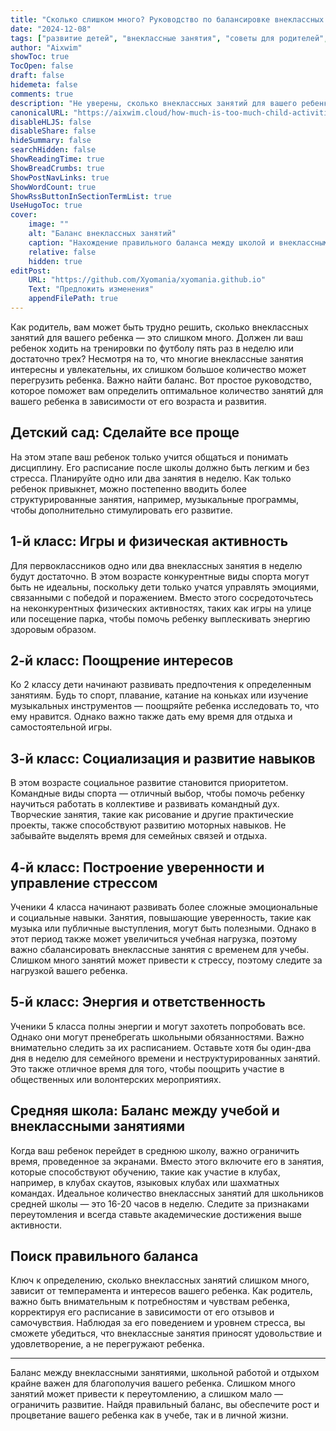 ```yaml
---
title: "Сколько слишком много? Руководство по балансировке внеклассных занятий вашего ребенка"
date: "2024-12-08"
tags: ["развитие детей", "внеклассные занятия", "советы для родителей", "детские занятия", "баланс в школе"]
author: "Aixwim"
showToc: true
TocOpen: false
draft: false
hidemeta: false
comments: true
description: "Не уверены, сколько внеклассных занятий для вашего ребенка — это слишком много? Вот практическое руководство, которое поможет вам найти оптимальный баланс в зависимости от возраста и потребностей вашего ребенка."
canonicalURL: "https://aixwim.cloud/how-much-is-too-much-child-activities"
disableHLJS: false
disableShare: false
hideSummary: false
searchHidden: false
ShowReadingTime: true
ShowBreadCrumbs: true
ShowPostNavLinks: true
ShowWordCount: true
ShowRssButtonInSectionTermList: true
UseHugoToc: true
cover:
    image: ""
    alt: "Баланс внеклассных занятий"
    caption: "Нахождение правильного баланса между школой и внеклассными занятиями"
    relative: false
    hidden: true
editPost:
    URL: "https://github.com/Xyomania/xyomania.github.io"
    Text: "Предложить изменения"
    appendFilePath: true
---
```


Как родитель, вам может быть трудно решить, сколько внеклассных занятий для вашего ребенка — это слишком много. Должен ли ваш ребенок ходить на тренировки по футболу пять раз в неделю или достаточно трех? Несмотря на то, что многие внеклассные занятия интересны и увлекательны, их слишком большое количество может перегрузить ребенка. Важно найти баланс. Вот простое руководство, которое поможет вам определить оптимальное количество занятий для вашего ребенка в зависимости от его возраста и развития.

<!--more-->

## Детский сад: Сделайте все проще

На этом этапе ваш ребенок только учится общаться и понимать дисциплину. Его расписание после школы должно быть легким и без стресса. Планируйте одно или два занятия в неделю. Как только ребенок привыкнет, можно постепенно вводить более структурированные занятия, например, музыкальные программы, чтобы дополнительно стимулировать его развитие.

## 1-й класс: Игры и физическая активность

Для первоклассников одно или два внеклассных занятия в неделю будут достаточно. В этом возрасте конкурентные виды спорта могут быть не идеальны, поскольку дети только учатся управлять эмоциями, связанными с победой и поражением. Вместо этого сосредоточьтесь на неконкурентных физических активностях, таких как игры на улице или посещение парка, чтобы помочь ребенку выплескивать энергию здоровым образом.

## 2-й класс: Поощрение интересов

Ко 2 классу дети начинают развивать предпочтения к определенным занятиям. Будь то спорт, плавание, катание на коньках или изучение музыкальных инструментов — поощряйте ребенка исследовать то, что ему нравится. Однако важно также дать ему время для отдыха и самостоятельной игры.

## 3-й класс: Социализация и развитие навыков

В этом возрасте социальное развитие становится приоритетом. Командные виды спорта — отличный выбор, чтобы помочь ребенку научиться работать в коллективе и развивать командный дух. Творческие занятия, такие как рисование и другие практические проекты, также способствуют развитию моторных навыков. Не забывайте выделять время для семейных связей и отдыха.

## 4-й класс: Построение уверенности и управление стрессом

Ученики 4 класса начинают развивать более сложные эмоциональные и социальные навыки. Занятия, повышающие уверенность, такие как музыка или публичные выступления, могут быть полезными. Однако в этот период также может увеличиться учебная нагрузка, поэтому важно сбалансировать внеклассные занятия с временем для учебы. Слишком много занятий может привести к стрессу, поэтому следите за нагрузкой вашего ребенка.

## 5-й класс: Энергия и ответственность

Ученики 5 класса полны энергии и могут захотеть попробовать все. Однако они могут пренебрегать школьными обязанностями. Важно внимательно следить за их расписанием. Оставьте хотя бы один-два дня в неделю для семейного времени и неструктурированных занятий. Это также отличное время для того, чтобы поощрить участие в общественных или волонтерских мероприятиях.

## Средняя школа: Баланс между учебой и внеклассными занятиями

Когда ваш ребенок перейдет в среднюю школу, важно ограничить время, проведенное за экранами. Вместо этого включите его в занятия, которые способствуют обучению, такие как участие в клубах, например, в клубах скаутов, языковых клубах или шахматных командах. Идеальное количество внеклассных занятий для школьников средней школы — это 16-20 часов в неделю. Следите за признаками переутомления и всегда ставьте академические достижения выше активности.

## Поиск правильного баланса

Ключ к определению, сколько внеклассных занятий слишком много, зависит от темперамента и интересов вашего ребенка. Как родитель, важно быть внимательным к потребностям и чувствам ребенка, корректируя его расписание в зависимости от его отзывов и самочувствия. Наблюдая за его поведением и уровнем стресса, вы сможете убедиться, что внеклассные занятия приносят удовольствие и удовлетворение, а не перегружают ребенка.

---

Баланс между внеклассными занятиями, школьной работой и отдыхом крайне важен для благополучия вашего ребенка. Слишком много занятий может привести к переутомлению, а слишком мало — ограничить развитие. Найдя правильный баланс, вы обеспечите рост и процветание вашего ребенка как в учебе, так и в личной жизни.
